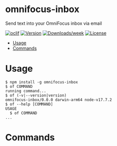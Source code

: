 omnifocus-inbox
===============

Send text into your OmniFocus inbox via email

[![oclif](https://img.shields.io/badge/cli-oclif-brightgreen.svg)](https://oclif.io)
[![Version](https://img.shields.io/npm/v/omnifocus-inbox.svg)](https://npmjs.org/package/omnifocus-inbox)
[![Downloads/week](https://img.shields.io/npm/dw/omnifocus-inbox.svg)](https://npmjs.org/package/omnifocus-inbox)
[![License](https://img.shields.io/npm/l/omnifocus-inbox.svg)](https://github.com/oluckyman/omnifocus-inbox/blob/master/package.json)

<!-- toc -->
* [Usage](#usage)
* [Commands](#commands)
<!-- tocstop -->
# Usage
<!-- usage -->
```sh-session
$ npm install -g omnifocus-inbox
$ of COMMAND
running command...
$ of (-v|--version|version)
omnifocus-inbox/0.0.0 darwin-arm64 node-v17.7.2
$ of --help [COMMAND]
USAGE
  $ of COMMAND
...
```
<!-- usagestop -->
# Commands
<!-- commands -->

<!-- commandsstop -->
